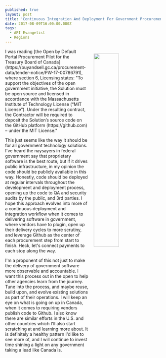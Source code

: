```yaml
---
published: true
layout: post
title: 'Continuous Integration And Deployment For Government Procurement'
date: 2017-08-09T16:00:00.000Z
tags:
  - API Evangelist
  - Regions
---
```

<p><a href="https://buyandsell.gc.ca/procurement-data/tender-notice/PW-17-00786791"><img src="https://s3.amazonaws.com/kinlane-productions2/canada/open-by-default-portal-procurement.png" align="right" width="40%" style="padding: 15px;" /></a></p>I was reading [the Open by Default Portal Procurement Pilot for the Treasury Board of Canada](https://buyandsell.gc.ca/procurement-data/tender-notice/PW-17-00786791), where section 6, Licensing states: "To support the objectives of the open government initiative, the Solution must be open source and licensed in accordance with the Massachusetts Institute of Technology License (“MIT License”). Under the resulting contract, the Contractor will be required to deposit the Solution’s source code on the GitHub platform (https://github.com) – under the MIT License."

This just seems like the way it should be for all government technology solutions. I've heard the naysayers in federal government say that proprietary software is the best route, but if it drives public infrastructure, in my opinion the code should be publicly available in this way. Honestly, code should be deployed at regular intervals throughout the development and deployment process, opening up the code to QA and security audits by the public, and 3rd parties. I hope this approach evolves into more of a continuous deployment and integration workflow when it comes to delivering software in government, where vendors have to plugin, open up their delivery cycles to more scrutiny, and leverage Github as the center of each procurement step from start to finish. Heck, let's connect payments to each stop along the way.

I'm a proponent of this not just to make the delivery of government software more observable and accountable. I want this process out in the open to help other agencies learn from the journey. Tune into the process, and maybe reuse, build upon, and evolve existing solutions as part of their operations. I will keep an eye on what is going on up in Canada, when it comes to requiring vendors publish code to Github. I also know there are similar efforts in the U.S. and other countries which I'll also start scratching at and learning more about. It is definitely a healthy pattern I'd like to see more of, and I will continue to invest time shining a light on any government taking a lead like Canada is.
